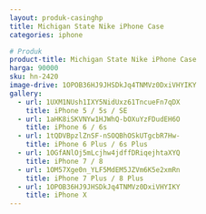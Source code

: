 ```yaml
---
layout: produk-casinghp
title: Michigan State Nike iPhone Case
categories: iphone

# Produk
product-title: Michigan State Nike iPhone Case
harga: 90000
sku: hn-2420
image-drive: 1OPOB36HJ9JHSDkJq4TNMVz0DxiVHYIKY
gallery:
  - url: 1UXM1NUsh1IXY5NidUxz61TncueFn7qDX
    title: iPhone 5 / 5s / SE
  - url: 1aHK8iSKVNYw1HJWhQ-bOXuYzFDudEH6O
    title: iPhone 6 / 6s
  - url: 1tQDVBpzlZnSF-nSOQBhOSkUTgcbR7Hw-
    title: iPhone 6 Plus / 6s Plus
  - url: 1OGfANlOj5mLcjhw4jdffDRiqejhtaXYQ
    title: iPhone 7 / 8
  - url: 1OM57Xge0n_YLF5MdEM5JZVm6K5e2xmRn
    title: iPhone 7 Plus / 8 Plus
  - url: 1OPOB36HJ9JHSDkJq4TNMVz0DxiVHYIKY
    title: iPhone X
---
```

